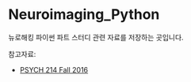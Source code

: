 # Neuroimaging_Python
뉴로해킹 파이썬 파트 스터디 관련 자료를 저장하는 곳입니다.

참고자료:
* [PSYCH 214 Fall 2016](https://bic-berkeley.github.io/psych-214-fall-2016/)
